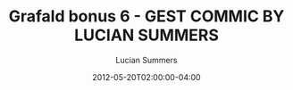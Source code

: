 ---
title: "Grafald bonus 6 - GEST COMMIC BY LUCIAN SUMMERS"
type: "image"
date: 2012-05-20T02:00:00-04:00
draft: false
categories:
- comics
- collaborations
tags:
- grafald
image_path: "../img/2012/bonus_6.png"
alt_text: ""
author: "Lucian Summers"
---